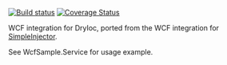 [![Build status](https://ci.appveyor.com/api/projects/status/53lay7nusch1alma?svg=true)](https://ci.appveyor.com/project/jasper-d/dryioc-wcf) [![Coverage Status](https://coveralls.io/repos/github/jasper-d/DryIoc.Wcf/badge.svg)](https://coveralls.io/github/jasper-d/DryIoc.Wcf)

WCF integration for DryIoc, ported from the WCF integration for [SimpleInjector](https://github.com/simpleinjector/SimpleInjector).

See WcfSample.Service for usage example.